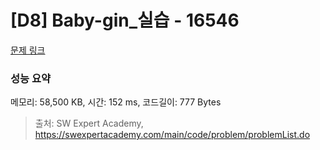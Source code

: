 # [D8] Baby-gin_실습 - 16546 

[문제 링크](https://swexpertacademy.com/main/code/problem/problemDetail.do?contestProbId=AYZS3UfKuQgDFARc) 

### 성능 요약

메모리: 58,500 KB, 시간: 152 ms, 코드길이: 777 Bytes



> 출처: SW Expert Academy, https://swexpertacademy.com/main/code/problem/problemList.do